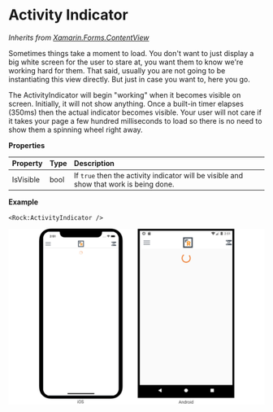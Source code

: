 # Activity Indicator

_Inherits from_ [_Xamarin.Forms.ContentView_](https://docs.microsoft.com/en-us/dotnet/api/xamarin.forms.contentview)

Sometimes things take a moment to load. You don't want to just display a big white screen for the user to stare at, you want them to know we're working hard for them. That said, usually you are not going to be instantiating this view directly. But just in case you want to, here you go.

The ActivityIndicator will begin "working" when it becomes visible on screen. Initially, it will not show anything. Once a built-in timer elapses \(350ms\) then the actual indicator becomes visible. Your user will not care if it takes your page a few hundred milliseconds to load so there is no need to show them a spinning wheel right away.

**Properties**

| Property | Type | Description |
| :--- | :--- | :--- |
| IsVisible | bool | If `true` then the activity indicator will be visible and show that work is being done. |

**Example**

```text
<Rock:ActivityIndicator />
```

![](../../.gitbook/assets/activityindicator-1.jpg)

